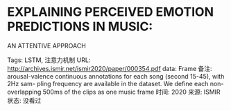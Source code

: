 # EXPLAINING PERCEIVED EMOTION PREDICTIONS IN MUSIC:
AN ATTENTIVE APPROACH

Tags: LSTM, 注意力机制
URL: http://archives.ismir.net/ismir2020/paper/000354.pdf
data: Frame
备注: arousal-valence continuous
annotations for each song (second 15-45), with 2Hz sam-
pling frequency are available in the dataset. We define each
non-overlapping 500ms of the clips as one music frame
时间: 2020
来源: ISMIR
状态: 没看过